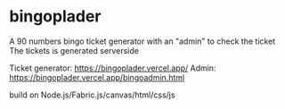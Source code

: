 # bingoplader
A 90 numbers bingo ticket generator with an "admin" to check the ticket
The tickets is generated serverside

Ticket generator:
https://bingoplader.vercel.app/
Admin:
https://bingoplader.vercel.app/bingoadmin.html

build on 
Node.js/Fabric.js/canvas/html/css/js
